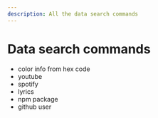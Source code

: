 ```yaml
---
description: All the data search commands
---
```


# Data search commands

* color info from hex code
* youtube
* spotify
* lyrics
* npm package
* github user
